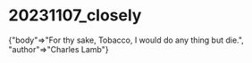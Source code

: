 # 20231107_closely
{"body"=>"For thy sake, Tobacco, I would do any thing but die.", "author"=>"Charles Lamb"}
